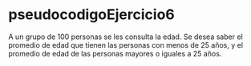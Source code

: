 # pseudocodigoEjercicio6

A un grupo de 100 personas se les consulta la edad. Se desea saber el promedio de edad que tienen las personas con menos de 25 años, y el promedio de edad de las personas mayores o iguales a 25 años.